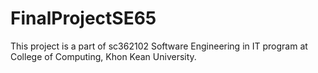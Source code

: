 # FinalProjectSE65

This project is a part of sc362102 Software Engineering in IT program at College of Computing, Khon Kean University.
